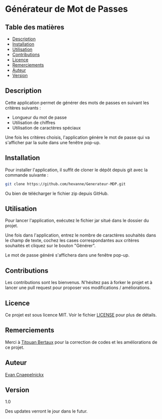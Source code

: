 # Générateur de Mot de Passes

## Table des matières

- [Description](#description)
- [Installation](#installation)
- [Utilisation](#utilisation)
- [Contributions](#contributions)
- [Licence](#licence)
- [Remerciements](#remerciements)
- [Auteur](#auteur)
- [Version](#version)

## Description

Cette application permet de générer des mots de passes en suivant les critères suivants :

- Longueur du mot de passe
- Utilisation de chiffres
- Utilisation de caractères spéciaux

Une fois les critères choisis, l'application génère le mot de passe qui va s'afficher par la suite dans une fenêtre pop-up.

## Installation

Pour installer l'application, il suffit de cloner le dépôt depuis git avec la commande suivante :

```bash
git clone https://github.com/hevanne/Generateur-MDP.git
```

Ou bien de télécharger le fichier zip depuis GitHub.

## Utilisation

Pour lancer l'application, exécutez le fichier jar situé dans le dossier du projet.

Une fois dans l'application, entrez le nombre de caractères souhaités dans le champ de texte, cochez les cases correspondantes aux critères souhaités et cliquez sur le bouton "Générer".

Le mot de passe généré s'affichera dans une fenêtre pop-up.

## Contributions

Les contributions sont les bienvenus. N'hésitez pas à forker le projet et à lancer une pull request pour proposer vos modifications / améliorations.

## Licence

Ce projet est sous licence MIT. Voir le fichier [LICENSE](https://github.com/hevanne/Generateur-MDP/blob/main/License) pour plus de détails.

## Remerciements

Merci à [Titouan Bertaux](https://github.com/TitouanBertaux) pour la correction de codes et les améliorations de ce projet.

## Auteur

[Evan Cnaepelnickx](https://github.com/hevanne)

## Version

1.0

Des updates verront le jour dans le futur.
